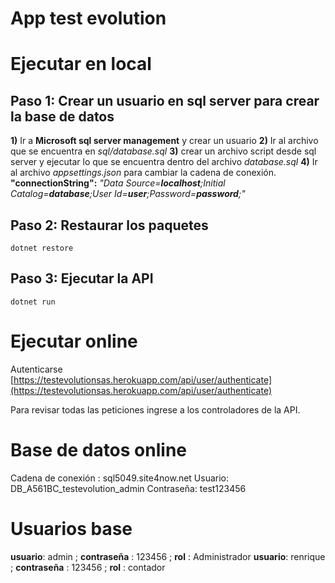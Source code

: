 # App test evolution

# Ejecutar en local

## Paso 1:  Crear un usuario en sql server para crear la base de datos
**1)** Ir a **Microsoft sql server management** y crear un usuario
**2)** Ir al archivo que se encuentra en *sql/database.sql*
**3)** crear un archivo script desde sql server y ejecutar lo que se encuentra dentro del archivo *database.sql*
**4)** Ir al archivo *appsettings.json* para cambiar la cadena de conexión.
**"connectionString":** *"Data Source=**localhost**;Initial Catalog=**database**;User Id=**user**;Password=**password**;"*

## Paso 2: Restaurar los paquetes

```
dotnet restore
```

## Paso 3: Ejecutar la API
```
dotnet run
```
# Ejecutar online
Autenticarse
[https://testevolutionsas.herokuapp.com/api/user/authenticate](https://testevolutionsas.herokuapp.com/api/user/authenticate)

Para revisar todas las peticiones ingrese a los controladores de la API.
# Base de datos online
Cadena de conexión : sql5049.site4now.net
Usuario: DB_A561BC_testevolution_admin
Contraseña: test123456

# Usuarios base
**usuario**: admin ; **contraseña** : 123456 ; **rol** : Administrador
**usuario**: renrique ; **contraseña** : 123456 ; **rol** : contador